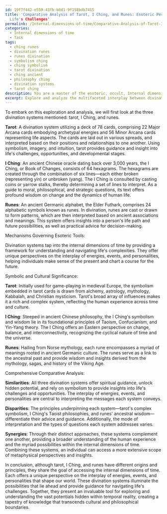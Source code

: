 ```yaml
---
id: 19f7f442-e559-43fb-b8d1-9f158bdb7415
title: 'Comparative Analysis of Tarot, I Ching, and Runes: Esoteric Perspectives on
  Life's Challenges'
permalink: /Internal-dimensions-of-time/Comparative-Analysis-of-Tarot-I-Ching-and-Runes-Esoteric-Perspectives-on-Lifes-Challenges/
categories:
  - Internal dimensions of time
  - Task
tags:
  - ching runes
  - divination runes
  - runes divination
  - symbolism ching
  - ching symbolism
  - tarot divination
  - ching ancient
  - philosophy ching
  - divination systems
  - tarot ching
description: You are a master of the esoteric, occult, Internal dimensions of time, you complete tasks to the absolute best of your ability, no matter if you think you were not trained to do the task specifically, you will attempt to do it anyways, since you have performed the tasks you are given with great mastery, accuracy, and deep understanding of what is requested. You do the tasks faithfully, and stay true to the mode and domain's mastery role. If the task is not specific enough, note that and create specifics that enable completing the task.
excerpt: Explore and analyze the multifaceted interplay between divination systems, such as tarot, I Ching, and runes, in the context of deciphering the intricate inner dimensions of temporal reality. Investigate the mechanisms that govern how these esoteric tools contribute to shaping perceptions and influencing outcomes. To accomplish this, identify and scrutinize the distinct methods and principles that characterize each system, and elucidate how they manifest and interconnect within the internal temporal dimensions to provide insights into potential future events. Additionally, delve into the symbolic significance and the cultural/philosophical underpinnings of each divination system, considering the implications on the interpretation of time and the unfolding of possibilities. Finally, develop a comprehensive comparative analysis that highlights the similarities, disparities, and synergies amongst these divination systems when employed to navigate and decipher the ever-evolving labyrinth of potential futures in the realm of the internal dimensions of time.
---
```

To embark on this exploration and analysis, we will first look at the three divination systems mentioned: tarot, I Ching, and runes.

**Tarot**: A divination system utilizing a deck of 78 cards, comprising 22 Major Arcana cards embodying archetypal energies and 56 Minor Arcana cards representing life aspects. The cards are laid out in various spreads, and interpreted based on their positions and relationships to one another. Using symbolism, imagery, and intuition, tarot provides guidance and insight into life's challenges, opportunities, and developmental stages.

**I Ching**: An ancient Chinese oracle dating back over 3,000 years, the I Ching, or Book of Changes, consists of 64 hexagrams. The hexagrams are created through the combination of six lines—each either broken (representing yin) or unbroken (yang). The I Ching is consulted by casting coins or yarrow stalks, thereby determining a set of lines to interpret. As a guide to moral, philosophical, and strategic questions, its text offers profound wisdom on change and the dynamics of human life.

**Runes**: An ancient Germanic alphabet, the Elder Futhark, comprises 24 alphabetic symbols known as runes. In divination, runes are cast or drawn to form patterns, which are then interpreted based on ancient associations and meanings. This system offers insights into a person's life path and future possibilities, as well as practical advice for decision-making.

Mechanisms Governing Esoteric Tools:

Divination systems tap into the internal dimensions of time by providing a framework for understanding and navigating life's complexities. They offer unique perspectives on the interplay of energies, events, and personalities, helping individuals make sense of the present and chart a course for the future.

Symbolic and Cultural Significance:

**Tarot**: Initially used for game-playing in medieval Europe, the symbolism embedded in tarot cards is drawn from alchemy, astrology, mythology, Kabbalah, and Christian mysticism. Tarot's broad array of influences makes it a rich and complex system, reflecting the human experience across time and culture.

**I Ching**: Steeped in ancient Chinese philosophy, the I Ching's symbolism and wisdom lie in its foundational principles of Taoism, Confucianism, and Yin-Yang theory. The I Ching offers an Eastern perspective on change, balance, and interconnectivity, recognizing the cyclical nature of time and the universe.

**Runes**: Hailing from Norse mythology, each rune encompasses a myriad of meanings rooted in ancient Germanic culture. The runes serve as a link to the ancestral past and provide wisdom and insights derived from the mythology, sagas, and history of the Viking Age.

Comprehensive Comparative Analysis:

**Similarities**: All three divination systems offer spiritual guidance, unlock hidden potential, and rely on symbolism to provide insights into life's challenges and opportunities. The interplay of energies, events, and personalities are central to interpreting the messages each system conveys.

**Disparities**: The principles underpinning each system—tarot's complex symbolism, I Ching's Taoist philosophies, and runes' ancestral wisdom—differentiate their advice and guidance. Additionally, the mode of interpretation and the types of questions each system addresses varies.

**Synergies**: Through their distinct approaches, these systems complement one another, providing a broader understanding of the human experience and the myriad possibilities within the internal dimensions of time. Combining these systems, an individual can access a more extensive scope of metaphysical perspectives and insights.

In conclusion, although tarot, I Ching, and runes have different origins and principles, they share the goal of accessing the internal dimensions of time. Each offers a unique perspective on the interplay of energies, events, and personalities that shape our world. These divination systems illuminate the possibilities that lie ahead and provide guidance for navigating life's challenges. Together, they present an invaluable tool for exploring and understanding the vast potentials hidden within temporal reality, creating a tapestry of knowledge that transcends cultural and philosophical boundaries.
